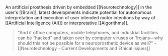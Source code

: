 An artificial prosthesis driven by embedded [[Neurotechnology]] in the user's [[Brain]], latest developments indicate potential for autonomous interpretation and execution of user intended motor intentions by way of [[Artificial Intelligence (AI)]] or interpretative [[Algorithms]]. 

>	"And if office computers, mobile telephones, and industrial facilities can be “hacked” and taken over by computer viruses or Trojans—why should this not be possible for a neuroprosthetic device as well?" - [[Neurotechnology - Current Developments and Ethical Issues]]



